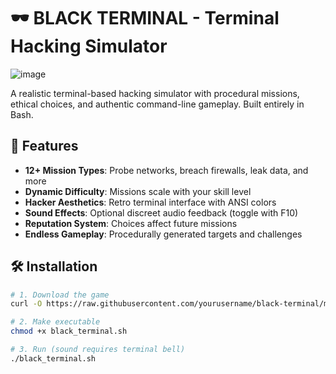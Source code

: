 # 🕶️ BLACK TERMINAL - Terminal Hacking Simulator
![image](https://github.com/user-attachments/assets/fdc9d017-7d7b-44c9-b0d6-677e1acb60dc)


A realistic terminal-based hacking simulator with procedural missions, ethical choices, and authentic command-line gameplay. Built entirely in Bash.

## 🚀 Features

- **12+ Mission Types**: Probe networks, breach firewalls, leak data, and more
- **Dynamic Difficulty**: Missions scale with your skill level
- **Hacker Aesthetics**: Retro terminal interface with ANSI colors
- **Sound Effects**: Optional discreet audio feedback (toggle with F10)
- **Reputation System**: Choices affect future missions
- **Endless Gameplay**: Procedurally generated targets and challenges

## 🛠 Installation

```bash
# 1. Download the game
curl -O https://raw.githubusercontent.com/yourusername/black-terminal/main/black_terminal.sh

# 2. Make executable
chmod +x black_terminal.sh

# 3. Run (sound requires terminal bell)
./black_terminal.sh
